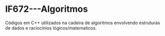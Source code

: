 # IF672---Algoritmos

Códigos em C++ utilizados na cadeira de algoritmos envolvendo estruturas de dados e raciocínios lógicos/matematicos.
